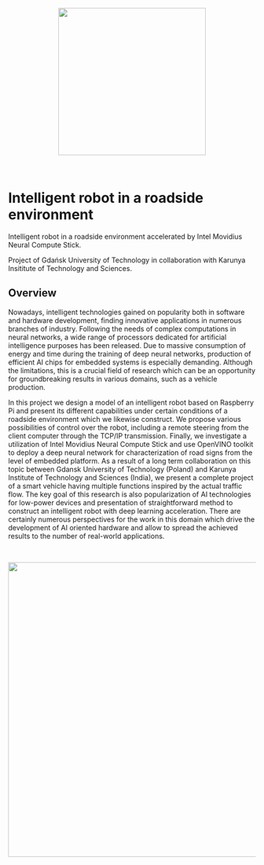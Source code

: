 <p align="center"><img src="https://www.sbcar.eu/wp-content/uploads/2018/05/Gdansk-University-of-Technology-loggo.png" width="300" align="middle"></p>

<br>

# Intelligent robot in a roadside environment
Intelligent robot in a roadside environment accelerated by Intel Movidius Neural Compute Stick.

Project of Gdańsk University of Technology in collaboration with Karunya Insititute of Technology and Sciences.

## Overview

Nowadays, intelligent technologies gained on popularity both in software and hardware development, finding innovative applications in numerous branches of industry. Following the needs of complex computations in neural networks, a wide range of processors dedicated for artificial intelligence purposes has been released. Due to massive consumption of energy and time during the training of deep neural networks, production of efficient AI chips for embedded systems is especially demanding. Although the limitations, this is a crucial field of research which can be an opportunity for groundbreaking results in various domains, such as a vehicle production. 

In this project we design a model of an intelligent robot based on Raspberry Pi and present its different capabilities under certain conditions of a roadside environment which we likewise construct. We propose various possibilities of control over the robot, including a remote steering from the client computer through the TCP/IP transmission. Finally, we investigate a utilization of Intel Movidius Neural Compute Stick and use OpenVINO toolkit to deploy a deep neural network for characterization of road signs from the level of embedded platform. As a result of a long term collaboration on this topic between Gdansk University of Technology (Poland) and Karunya Institute of Technology and Sciences (India), we present a complete project of a smart vehicle having multiple functions inspired by the actual traffic flow. The key goal of this research is also popularization of AI technologies for low-power devices and presentation of straightforward method to construct an intelligent robot with deep learning acceleration. There are certainly numerous perspectives for the work in this domain which drive the development of AI oriented hardware and allow to spread the achieved results to the number of real-world applications.


<br>

<p align="center"><img src="https://imgur.com/w9fNPhL.jpg" width="600" align="middle"></p>
